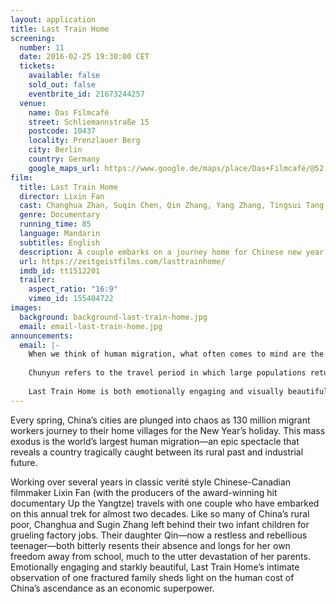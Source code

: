 ```yaml
---
layout: application
title: Last Train Home
screening:
  number: 11
  date: 2016-02-25 19:30:00 CET
  tickets:
    available: false
    sold_out: false
    eventbrite_id: 21673244257
  venue:
    name: Das Filmcafé
    street: Schliemannstraße 15
    postcode: 10437
    locality: Prenzlauer Berg
    city: Berlin
    country: Germany
    google_maps_url: https://www.google.de/maps/place/Das+Filmcafé/@52.543592,13.41985,17z/data=!4m6!1m3!3m2!1s0x47a84dff985f5863:0x6730066f8aa942d6!2sDas+Filmcafé!3m1!1s0x47a84dff985f5863:0x6730066f8aa942d6
film:
  title: Last Train Home
  director: Lixin Fan
  cast: Changhua Zhan, Suqin Chen, Qin Zhang, Yang Zhang, Tingsui Tang
  genre: Documentary
  running_time: 85
  language: Mandarin
  subtitles: English
  description: A couple embarks on a journey home for Chinese new year along with 130 million other migrant workers, to reunite with their children and struggle for a future. Their unseen story plays out as China soars towards being a world superpower.
  url: https://zeitgeistfilms.com/lasttrainhome/
  imdb_id: tt1512201
  trailer:
    aspect_ratio: "16:9"
    vimeo_id: 155404722
images:
  background: background-last-train-home.jpg
  email: email-last-train-home.jpg
announcements:
  email: |-
    When we think of human migration, what often comes to mind are the perilous journeys made by refugees fleeing war-torn homes.  However, this month’s film shines a spotlight on a different form of human migration—Chunyun.
    
    Chunyun refers to the travel period in which large populations return home for Chinese New Year.  Known as the world’s largest annual human migration, the number of passenger journeys for this year was projected to be over 2.9 billion.
    
    Last Train Home is both emotionally engaging and visually beautiful, a film I’m humbled to have the pleasure of sharing with you.
---
```

Every spring, China’s cities are plunged into chaos as 130 million migrant workers journey to their home villages for the New Year’s holiday. This mass exodus is the world’s largest human migration—an epic spectacle that reveals a country tragically caught between its rural past and industrial future.

Working over several years in classic verité style Chinese-Canadian filmmaker Lixin Fan (with the producers of the award-winning hit documentary Up the Yangtze) travels with one couple who have embarked on this annual trek for almost two decades. Like so many of China’s rural poor, Changhua and Sugin Zhang left behind their two infant children for grueling factory jobs. Their daughter Qin—now a restless and rebellious teenager—both bitterly resents their absence and longs for her own freedom away from school, much to the utter devastation of her parents. Emotionally engaging and starkly beautiful, Last Train Home’s intimate observation of one fractured family sheds light on the human cost of China’s ascendance as an economic superpower.
